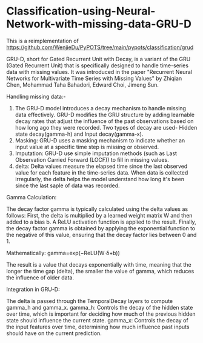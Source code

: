 # Classification-using-Neural-Network-with-missing-data-GRU-D

This is a reimplementation of https://github.com/WenjieDu/PyPOTS/tree/main/pypots/classification/grud

GRU-D, short for Gated Recurrent Unit with Decay, is a variant of the GRU (Gated Recurrent Unit) that is specifically designed to handle time-series data with missing values. It was introduced in the paper "Recurrent Neural Networks for Multivariate Time Series with Missing Values" by Zhiqian Chen, Mohammad Taha Bahadori, Edward Choi, Jimeng Sun.

Handling missing data:- 

1. The GRU-D model introduces a decay mechanism to handle missing data effectively. GRU-D modifies the GRU structure by adding learnable decay rates that adjust the influence of the past observations based on how long ago they were recorded. Two types of decay are used- Hidden state decay(gamma-h)  and Input decay(gamma-x).
2. Masking: GRU-D uses a masking mechanism to indicate whether an input value at a specific time step is missing or observed.
3. Imputation: GRU-D  use simple imputation methods (such as Last Observation Carried Forward (LOCF)) to fill in missing values.
4. delta: Delta values measure the elapsed time since the last observed value for each feature in the time-series data. When data is collected irregularly, the delta helps the model understand how long it's been since the last saple of  data was recorded.


Gamma Calculation:

The decay factor gamma is typically calculated using the delta values as follows:
      First, the delta is multiplied by a learned weight matrix W and then added to a bias b.
      A ReLU activation function is applied to the result.
      Finally, the decay factor gamma is obtained by applying the exponential function to the negative of this value, ensuring that the decay factor lies between 0 and 1.

Mathematically:
      gamma=exp(−ReLU(W⋅δ+b))
      
The result is a value that decays exponentially with time, meaning that the longer the time gap (delta), the smaller the value of gamma, which reduces the influence of older data.


Integration in GRU-D:

The delta is passed through the TemporalDecay layers to compute gamma_h and gamma_x.
gamma_h: Controls the decay of the hidden state over time, which is important for deciding how much of the previous hidden state should influence the current state.
gamma_x: Controls the decay of the input features over time, determining how much influence past inputs should have on the current prediction.
